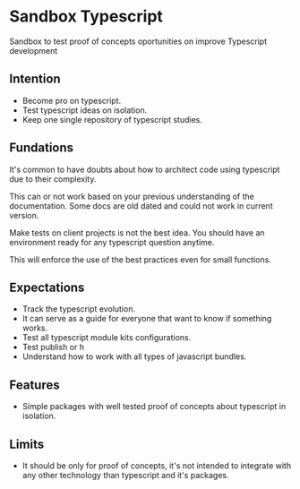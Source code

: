 # Sandbox Typescript

Sandbox to test proof of concepts oportunities on improve Typescript development

## Intention

- Become pro on typescript.
- Test typescript ideas on isolation.
- Keep one single repository of typescript studies.

## Fundations

It's common to have doubts about how to architect code using typescript due to their complexity.

This can or not work based on your previous understanding of the documentation.
Some docs are old dated and could not work in current version.

Make tests on client projects is not the best idea. You should have an environment ready for any typescript question anytime.

This will enforce the use of the best practices even for small functions.

## Expectations

- Track the typescript evolution.
- It can serve as a guide for everyone that want to know if something works.
- Test all typescript module kits configurations.
- Test publish or h
- Understand how to work with all types of javascript bundles.

## Features

- Simple packages with well tested proof of concepts about typescript in isolation.

## Limits

- It should be only for proof of concepts, it's not intended to integrate with any other technology than typescript and it's packages.
